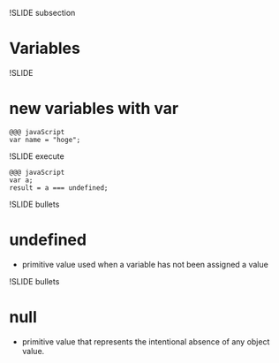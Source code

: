 !SLIDE subsection
# Variables #

!SLIDE
# new variables with var #

	@@@ javaScript
	var name = "hoge";

!SLIDE execute

	@@@ javaScript
	var a;
	result = a === undefined;

!SLIDE bullets
# undefined #
* primitive value used when a variable has not been assigned a value

!SLIDE bullets
# null #
* primitive value that represents the intentional absence of any object value.

